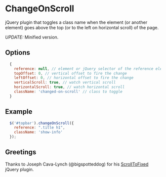 # ChangeOnScroll
jQuery plugin that toggles a class name when the element (or another element) goes above the top (or to the left on horizontal scroll) of the page.

*UPDATE:* Minified version.

## Options
```js
  {
    reference: null, // element or jQuery selector of the reference element (by default it's the target element)
    topOffset: 0, // vertical offset to fire the change
    leftOffset: 0, // horizontal offset to fire the change
    verticalScroll: true, // watch vertical scroll
    horizontalScroll: true, // watch horizontal scroll
    className: 'changed-on-scroll' // class to toggle
  }
```

## Example
```js
  $('#topbar').changeOnScroll({
    reference: ".title h1",
    className: 'show-info'
  });
```

## Greetings
Thanks to Joseph Cava-Lynch (@bigspotteddog) for his [ScrollToFixed](http://bigspotteddog.github.io/ScrollToFixed/) jQuery plugin.
